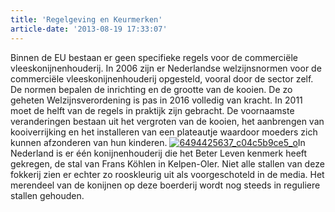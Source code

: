 ```yaml
---
title: 'Regelgeving en Keurmerken'
article-date: '2013-08-19 17:33:07'
---
```


Binnen de EU bestaan er geen specifieke regels voor de commerciële vleeskonijnenhouderij. In 2006 zijn er Nederlandse welzijnsnormen voor de commerciële vleeskonijnenhouderij opgesteld, vooral door de sector zelf. De normen bepalen de inrichting en de grootte van de kooien. De zo geheten Welzijnsverordening is pas in 2016 volledig van kracht. In 2011 moet de helft van de regels in praktijk zijn gebracht. De voornaamste veranderingen bestaan uit het vergroten van de kooien, het aanbrengen van kooiverrijking en het installeren van een plateautje waardoor moeders zich kunnen afzonderen van hun kinderen. [![6494425637_c04c5b9ce5_o](http://www.ongehoord.info/wp-content/uploads/2013/08/6494425637_c04c5b9ce5_o-300x200.jpg)](http://www.ongehoord.info/wp-content/uploads/2013/08/6494425637_c04c5b9ce5_o.jpg)In Nederland is er één konijnenhouderij die het Beter Leven kenmerk heeft gekregen, de stal van Frans Köhlen in Kelpen-Oler. Niet alle stallen van deze fokkerij zien er echter zo rooskleurig uit als voorgeschoteld in de media. Het merendeel van de konijnen op deze boerderij wordt nog steeds in reguliere stallen gehouden.
